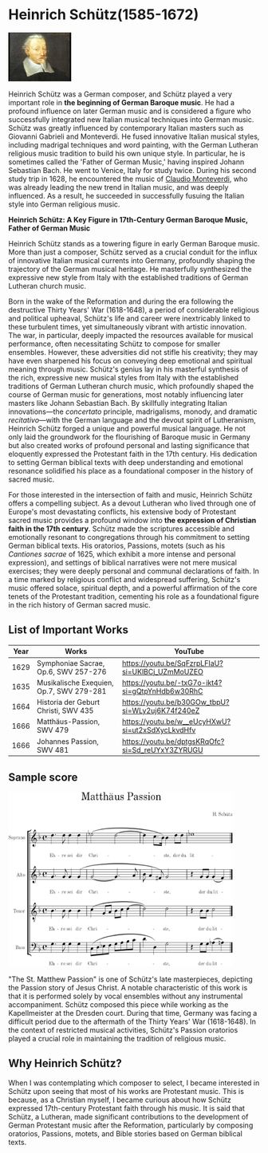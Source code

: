 # Heinrich Schütz(1585-1672)

<img src="./portrait.png" alt="portrait" style="width:25%;" />

Heinrich Schütz was a German composer, and Schütz played a very important role in **the beginning of German Baroque music**. He had a profound influence on later German music and is considered a figure who successfully integrated new Italian musical techniques into German music. Schütz was greatly influenced by contemporary Italian masters such as Giovanni Gabrieli and Monteverdi. He fused innovative Italian musical styles, including madrigal techniques and word painting, with the German Lutheran religious music tradition to build his own unique style. In particular, he is sometimes called the 'Father of German Music,' having inspired Johann Sebastian Bach. He went to Venice, Italy for study twice. During his second study trip in 1628, he encountered the music of [Claudio Monteverdi](monteverdi_lincoronazione_di_poppea.md), who was already leading the new trend in Italian music, and was deeply influenced. As a result, he succeeded in successfully fusuing the Italian style into German religious music.

**Heinrich Schütz: A Key Figure in 17th-Century German Baroque Music, Father of German Music**

Heinrich Schütz stands as a towering figure in early German Baroque music. More than just a composer, Schütz served as a crucial conduit for the influx of innovative Italian musical currents into Germany, profoundly shaping the trajectory of the German musical heritage. He masterfully synthesized the expressive new style from Italy with the established traditions of German Lutheran church music.

Born in the wake of the Reformation and during the era following the destructive Thirty Years' War (1618-1648), a period of considerable religious and political upheaval, Schütz's life and career were inextricably linked to these turbulent times, yet simultaneously vibrant with artistic innovation. The war, in particular, deeply impacted the resources available for musical performance, often necessitating Schütz to compose for smaller ensembles. However, these adversities did not stifle his creativity; they may have even sharpened his focus on conveying deep emotional and spiritual meaning through music. Schütz's genius lay in his masterful synthesis of the rich, expressive new musical styles from Italy with the established traditions of German Lutheran church music, which profoundly shaped the course of German music for generations, most notably influencing later masters like Johann Sebastian Bach.
By skillfully integrating Italian innovations—the *concertato* principle, madrigalisms, monody, and dramatic *recitativo*—with the German language and the devout spirit of Lutheranism, Heinrich Schütz forged a unique and powerful musical language. He not only laid the groundwork for the flourishing of Baroque music in Germany but also created works of profound personal and lasting significance that eloquently expressed the Protestant faith in the 17th century. His dedication to setting German biblical texts with deep understanding and emotional resonance solidified his place as a foundational composer in the history of sacred music.

For those interested in the intersection of faith and music, Heinrich Schütz offers a compelling subject. As a devout Lutheran who lived through one of Europe's most devastating conflicts, his extensive body of Protestant sacred music provides a profound window into **the expression of Christian faith in the 17th century**. Schütz made the scriptures accessible and emotionally resonant to congregations through his commitment to setting German biblical texts. His oratorios, Passions, motets (such as his *Cantiones sacrae* of 1625, which exhibit a more intense and personal expression), and settings of biblical narratives were not mere musical exercises; they were deeply personal and communal declarations of faith. In a time marked by religious conflict and widespread suffering, Schütz's music offered solace, spiritual depth, and a powerful affirmation of the core tenets of the Protestant tradition, cementing his role as a foundational figure in the rich history of German sacred music.

## List of Important Works

| Year | Works                                    | YouTube                                          |
| ---- | ---------------------------------------- | ------------------------------------------------ |
| 1629 | Symphoniae Sacrae, Op.6, SWV 257-276     | https://youtu.be/SqFzrpLFIaU?si=UKlBCj_UZmMoUZEO |
| 1635 | Musikalische Exequien, Op.7, SWV 279-281 | https://youtu.be/-txG7o-ikt4?si=gQtpYnHdb6w30RhC |
| 1664 | Historia der Geburt Christi, SWV 435     | https://youtu.be/b30GOw_tbpU?si=WLy2uj6K74f240eZ |
| 1666 | Matthäus-Passion, SWV 479                | https://youtu.be/w__eUcyHXwU?si=ut2xSdXycLkvdHfv |
| 1666 | Johannes Passion, SWV 481                | https://youtu.be/dptgsKRqOfc?si=Sd_reUYxY3ZYRUGU | 

## Sample score

<img src="./sample_score.png" alt="sample_score" width="450" height="350" />

"The St. Matthew Passion" is one of Schütz's late masterpieces, depicting the Passion story of Jesus Christ. A notable characteristic of this work is that it is performed solely by vocal ensembles without any instrumental accompaniment. Schütz composed this piece while working as the Kapellmeister at the Dresden court. During that time, Germany was facing a difficult period due to the aftermath of the Thirty Years' War (1618-1648). In the context of restricted musical activities, Schütz's Passion oratorios played a crucial role in maintaining the tradition of religious music.

## Why Heinrich Schütz?

When I was contemplating which composer to select, I became interested in Schütz upon seeing that most of his works are Protestant music. This is because, as a Christian myself, I became curious about how Schütz expressed 17th-century Protestant faith through his music. It is said that Schütz, a Lutheran, made significant contributions to the development of German Protestant music after the Reformation, particularly by composing oratorios, Passions, motets, and Bible stories based on German biblical texts.
